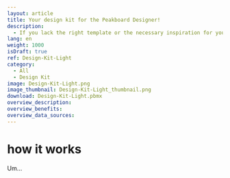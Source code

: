 ```yaml
---
layout: article
title: Your design kit for the Peakboard Designer!
description: 
  - If you lack the right template or the necessary inspiration for your Peakboard Dashboard, this design kit will help you. It offers you a selection of predefined elements and colours, various design grids, as well as colour schemes including matching signal colours, font formats and diagrams for your first dashboard project with the Peakboard Designer. Download this design kit in a bright design and build your individual dashboard - according to your needs.
lang: en
weight: 1000
isDraft: true
ref: Design-Kit-Light
category:
  - All
  - Design Kit
image: Design-Kit-Light.png
image_thumbnail: Design-Kit-Light_thumbnail.png
download: Design-Kit-Light.pbmx
overview_description:
overview_benefits:
overview_data_sources:
---
```


# how it works
Um...